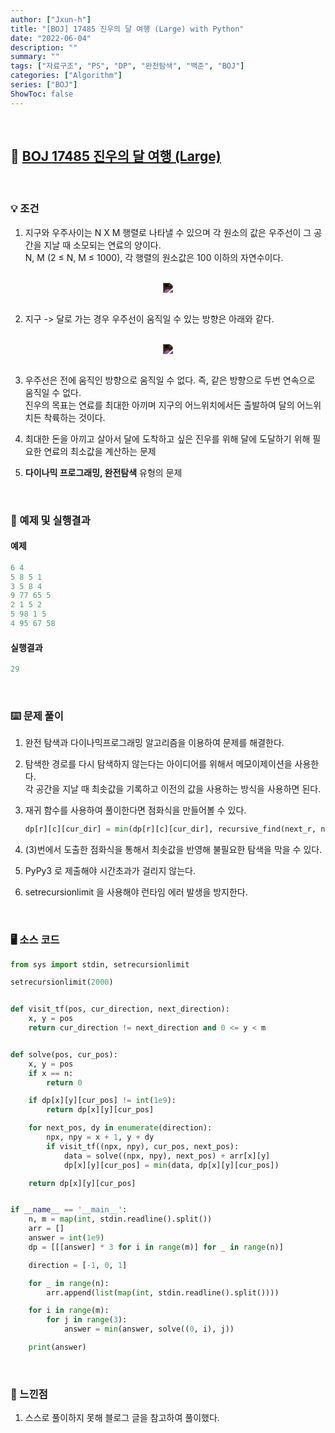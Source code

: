 ```yaml
---
author: ["Jxun-h"]
title: "[BOJ] 17485 진우의 달 여행 (Large) with Python"
date: "2022-06-04"
description: ""
summary: ""
tags: ["자료구조", "PS", "DP", "완전탐색", "백준", "BOJ"]
categories: ["Algorithm"]
series: ["BOJ"]
ShowToc: false
---
```


<br>

## 📌 <a href="https://www.acmicpc.net/problem/17485" target="_blank">BOJ 17485 진우의 달 여행 (Large)</a>

<br>

### 💡 조건

1.  지구와 우주사이는 N X M 행렬로 나타낼 수 있으며 각 원소의 값은 우주선이 그 공간을 지날 때 소모되는 연료의 양이다.  
    N, M (2 ≤ N, M ≤ 1000), 각 행렬의 원소값은 100 이하의 자연수이다.

<br>
<center><img src='/17485_1.png' style='filter:invert(100%);'></center>
<br>

2.  지구 -> 달로 가는 경우 우주선이 움직일 수 있는 방향은 아래와 같다.

<br>
<center><img src='/17485_2.png' style='filter:invert(100%);'></center>
<br>

3.  우주선은 전에 움직인 방향으로 움직일 수 없다. 즉, 같은 방향으로 두번 연속으로 움직일 수 없다.  
    진우의 목표는 연료를 최대한 아끼며 지구의 어느위치에서든 출발하여 달의 어느위치든 착륙하는 것이다.

4.  최대한 돈을 아끼고 살아서 달에 도착하고 싶은 진우를 위해 달에 도달하기 위해 필요한 연료의 최소값을 계산하는 문제

5.  **다이나믹 프로그래밍, 완전탐색** 유형의 문제

<br>

### 🔖 예제 및 실행결과

#### 예제

```py
6 4
5 8 5 1
3 5 8 4
9 77 65 5
2 1 5 2
5 98 1 5
4 95 67 58
```

#### 실행결과

```py
29
```

<br>

### ⌨️ 문제 풀이

1.  완전 탐색과 다이나믹프로그래밍 알고리즘을 이용하여 문제를 해결한다.

2.  탐색한 경로를 다시 탐색하지 않는다는 아이디어를 위해서 메모이제이션을 사용한다.  
    각 공간을 지날 때 최솟값을 기록하고 이전의 값을 사용하는 방식을 사용하면 된다.

3.  재귀 함수를 사용하여 풀이한다면 점화식을 만들어볼 수 있다.
    
    ```py
    dp[r][c][cur_dir] = min(dp[r][c][cur_dir], recursive_find(next_r, next_c), next_dir) + board[r][c])
    ```
    

4.  (3)번에서 도출한 점화식을 통해서 최솟값을 반영해 불필요한 탐색을 막을 수 있다.

5.  PyPy3 로 제출해야 시간초과가 걸리지 않는다.

6.  setrecursionlimit 을 사용해야 런타임 에러 발생을 방지한다.

<br>

### 🖥 소스 코드

```py
from sys import stdin, setrecursionlimit

setrecursionlimit(2000)


def visit_tf(pos, cur_direction, next_direction):
    x, y = pos
    return cur_direction != next_direction and 0 <= y < m


def solve(pos, cur_pos):
    x, y = pos
    if x == n:
        return 0

    if dp[x][y][cur_pos] != int(1e9):
        return dp[x][y][cur_pos]

    for next_pos, dy in enumerate(direction):
        npx, npy = x + 1, y + dy
        if visit_tf((npx, npy), cur_pos, next_pos):
            data = solve((npx, npy), next_pos) + arr[x][y]
            dp[x][y][cur_pos] = min(data, dp[x][y][cur_pos])

    return dp[x][y][cur_pos]


if __name__ == '__main__':
    n, m = map(int, stdin.readline().split())
    arr = []
    answer = int(1e9)
    dp = [[[answer] * 3 for i in range(m)] for _ in range(n)]

    direction = [-1, 0, 1]

    for _ in range(n):
        arr.append(list(map(int, stdin.readline().split())))

    for i in range(m):
        for j in range(3):
            answer = min(answer, solve((0, i), j))

    print(answer)
```

<br>

### 💾 느낀점

1.  스스로 풀이하지 못해 블로그 글을 참고하여 풀이했다.